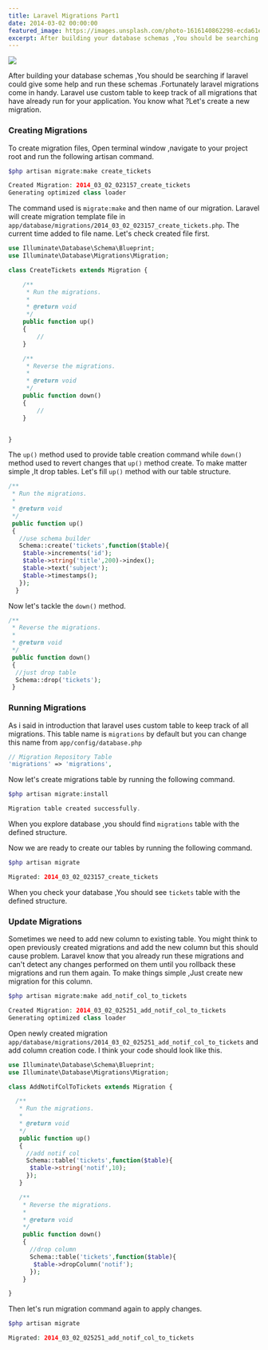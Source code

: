 ```yaml
---
title: Laravel Migrations Part1
date: 2014-03-02 00:00:00
featured_image: https://images.unsplash.com/photo-1616140862298-ecda61e58b20?q=75&fm=jpg&w=1000&fit=max
excerpt: After building your database schemas ,You should be searching if laravel could give some help and run these schemas .Fortunately laravel migrations come in handy. Laravel use custom table to keep track of all migrations that have already run for your application. You know what ?Let's create a new migration.
---
```


![](https://images.unsplash.com/photo-1616140862298-ecda61e58b20?q=75&fm=jpg&w=1000&fit=max)

After building your database schemas ,You should be searching if laravel could give some help and run these schemas .Fortunately laravel migrations come in handy. Laravel use custom table to keep track of all migrations that have already run for your application. You know what ?Let's create a new migration.

### Creating Migrations

To create migration files, Open terminal window ,navigate to your project root and run the following artisan command.

```php
$php artisan migrate:make create_tickets

Created Migration: 2014_03_02_023157_create_tickets
Generating optimized class loader
```

The command used is `migrate:make` and then name of our migration. Laravel will create migration template file in `app/database/migrations/2014_03_02_023157_create_tickets.php`. The current time added to file name. Let's check created file first.

```php
use Illuminate\Database\Schema\Blueprint;
use Illuminate\Database\Migrations\Migration;

class CreateTickets extends Migration {

	/**
	 * Run the migrations.
	 *
	 * @return void
	 */
	public function up()
	{
		//
	}

	/**
	 * Reverse the migrations.
	 *
	 * @return void
	 */
	public function down()
	{
		//
	}


}
```

The `up()` method used to provide table creation command while `down()` method used to revert changes that `up()` method create. To make matter simple ,It drop tables. Let's fill `up()` method with our table structure.

```php
/**
 * Run the migrations.
 *
 * @return void
 */
 public function up()
 {
   //use schema builder
   Schema::create('tickets',function($table){
    $table->increments('id');
    $table->string('title',200)->index();
    $table->text('subject');
    $table->timestamps();
   });
  }
```

Now let's tackle the `down()` method.

```php
/**
 * Reverse the migrations.
 *
 * @return void
 */
 public function down()
 {
  //just drop table
  Schema::drop('tickets');
 }
```

### Running Migrations

As i said in introduction that laravel uses custom table to keep track of all migrations. This table name is `migrations` by default but you can change this name from `app/config/database.php`

```php
// Migration Repository Table
'migrations' => 'migrations',
```

Now let's create migrations table by running the following command.

```php
$php artisan migrate:install

Migration table created successfully.
```

When you explore database ,you should find `migrations` table with the defined structure.

Now we are ready to create our tables by running the following command.

```php
$php artisan migrate

Migrated: 2014_03_02_023157_create_tickets
```

When you check your database ,You should see `tickets` table with the defined structure.

### Update Migrations

Sometimes we need to add new column to existing table. You might think to open previously created migrations and add the new column but this should cause problem. Laravel know that you already run these migrations and can't detect any changes performed on them until you rollback these migrations and run them again. To make things simple ,Just create new migration for this column.

```php
$php artisan migrate:make add_notif_col_to_tickets

Created Migration: 2014_03_02_025251_add_notif_col_to_tickets
Generating optimized class loader
```

Open newly created migration `app/database/migrations/2014_03_02_025251_add_notif_col_to_tickets` and add column creation code. I think your code should look like this.

```php
use Illuminate\Database\Schema\Blueprint;
use Illuminate\Database\Migrations\Migration;

class AddNotifColToTickets extends Migration {

  /**
   * Run the migrations.
   *
   * @return void
   */
   public function up()
   {
     //add notif col
     Schema::table('tickets',function($table){
      $table->string('notif',10);
     });
   }

   /**
    * Reverse the migrations.
    *
    * @return void
    */
    public function down()
    {
      //drop column
      Schema::table('tickets',function($table){
       $table->dropColumn('notif');
      });
    }

}
```

Then let's run migration command again to apply changes.

```php
$php artisan migrate

Migrated: 2014_03_02_025251_add_notif_col_to_tickets
```
